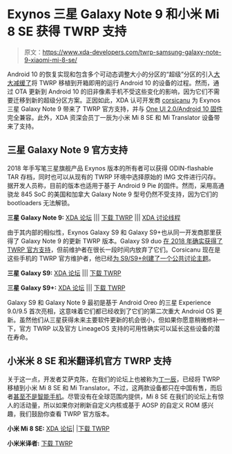 # Exynos 三星 Galaxy Note 9 和小米 Mi 8 SE 获得 TWRP 支持

> 原文：<https://www.xda-developers.com/twrp-samsung-galaxy-note-9-xiaomi-mi-8-se/>

Android 10 的恢复实现和包含多个可动态调整大小的分区的“超级”分区的引入[大大减缓了](https://www.xda-developers.com/twrp-lead-explains-android-10-support-custom-recovery/)将 TWRP 移植到开箱即用的运行 Android 10 的设备的过程。然而，通过 OTA 更新到 Android 10 的旧非像素手机不受这些变化的影响，因为它们不需要迁移到新的超级分区方案。正因如此，XDA 认可开发商 [corsicanu](https://forum.xda-developers.com/member.php?u=4658360) 为 Exynos 三星 Galaxy Note 9 带来了 TWRP 官方支持，并与 [One UI 2.0/Android 10 固件](https://www.xda-developers.com/samsung-galaxy-note-9-stable-android-10-one-ui-2/)完全兼容。此外，XDA 资深会员丁一辰为小米 Mi 8 SE 和 Mi Translator 设备带来了支持。

## 三星 Galaxy Note 9 官方支持

2018 年手写笔三星旗舰产品 Exynos 版本的所有者可以获得 ODIN-flashable TAR 存档，同时也可以从现有的 TWRP 环境中选择原始的 IMG 文件进行闪存。据开发人员称，目前的版本也适用于基于 Android 9 Pie 的固件。然而，采用高通骁龙 845 SoC 的美国和加拿大 Galaxy Note 9 型号仍然不受支持，因为它们的 bootloaders 无法解锁。

**三星 Galaxy Note 9:** [XDA 论坛](https://forum.xda-developers.com/galaxy-note-9) ||| [下载 TWRP](https://twrp.me/samsung/samsunggalaxynote9.html) ||| [XDA 讨论线程](https://forum.xda-developers.com/galaxy-note-9/development/recovery-twrp-galaxy-note9-exynos-t4097441)

由于其内部的相似性，Exynos Galaxy S9 和 Galaxy S9+也从同一开发商那里获得了 Galaxy Note 9 的更新 TWRP 版本。Galaxy S9 duo [在 2018 年确实获得了 TWRP 官方支持](https://www.xda-developers.com/samsung-galaxy-s9-official-twrp/)，但前维护者在很长一段时间内放弃了它们。Corsicanu 现在是这些手机的 TWRP 官方维护者，他已经[为 S9/S9+创建了一个公共讨论主题](https://forum.xda-developers.com/galaxy-s9/samsung-galaxy-s9--s9-cross-device-development/recovery-galaxy-s9-s9-exynos-t4097431)。

**三星 Galaxy S9:** [XDA 论坛](https://forum.xda-developers.com/galaxy-s9) ||| [下载 TWRP](https://twrp.me/samsung/samsunggalaxys9.html)

**三星 Galaxy S9+:** [XDA 论坛](https://forum.xda-developers.com/galaxy-s9-plus) ||| [下载 TWRP](https://twrp.me/samsung/samsunggalaxys9plus.html)

Galaxy S9 和 Galaxy Note 9 最初是基于 Android Oreo 的三星 Experience 9.0/9.5 首次亮相，这意味着它们都已经收到了它们的第二次重大 Android OS 更新。虽然他们从三星获得未来主要软件更新的机会很小，但如果你愿意稍微修补一下，官方 TWRP 以及官方 LineageOS 支持的可用性确实可以延长这些设备的潜在寿命。

## 小米米 8 SE 和米翻译机官方 TWRP 支持

关于这一点，开发者艾萨克陈，在我们的论坛上也被称为[丁一辰](https://forum.xda-developers.com/member.php?u=7500669)，已经将 TWRP 移植到小米 Mi 8 SE 和 Mi Translator。不过，这两款设备都只在中国有售，而后者[甚至不是智能手机](https://item.mi.com/product/11312.html)。尽管没有在全球范围内提供，Mi 8 SE 在我们的论坛上有惊人的活动量，所以如果你对刷新自定义内核或基于 AOSP 的自定义 ROM 感兴趣，我们鼓励你查看 TWRP 官方版本。

**小米 Mi 8 SE:** [XDA 论坛](https://forum.xda-developers.com/mi-8-se)| |[下载 TWRP](https://twrp.me/xiaomi/xiaomimi8se.html)

**小米米译者:** [下载 TWRP](https://twrp.me/xiaomi/xiaomimitranslator.html)